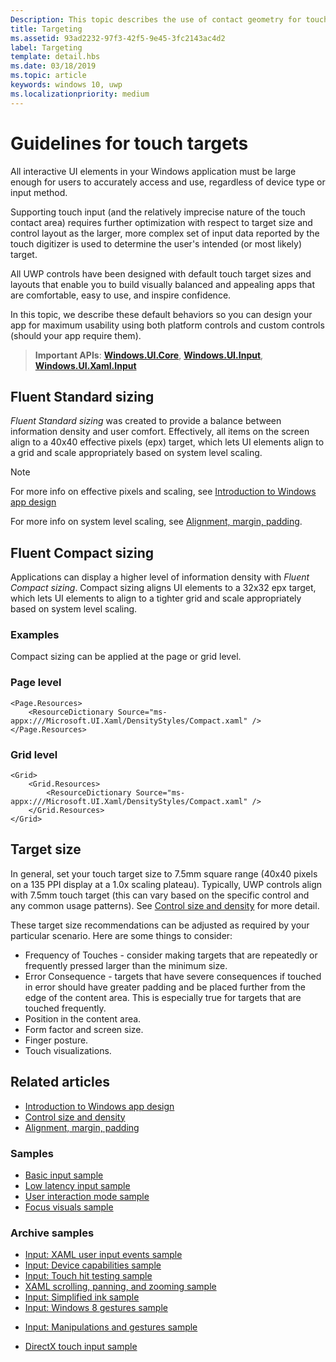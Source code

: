 ```yaml
---
Description: This topic describes the use of contact geometry for touch targeting and provides best practices for targeting in Windows Runtime apps.
title: Targeting
ms.assetid: 93ad2232-97f3-42f5-9e45-3fc2143ac4d2
label: Targeting
template: detail.hbs
ms.date: 03/18/2019
ms.topic: article
keywords: windows 10, uwp
ms.localizationpriority: medium
---
```


# Guidelines for touch targets

All interactive UI elements in your Windows application must be large enough for users to accurately access and use, regardless of device type or input method.

Supporting touch input (and the relatively imprecise nature of the touch contact area) requires further optimization with respect to target size and control layout as the larger, more complex set of input data reported by the touch digitizer is used to determine the user's intended (or most likely) target.

All UWP controls have been designed with default touch target sizes and layouts that enable you to build visually balanced and appealing apps that are comfortable, easy to use, and inspire confidence.

In this topic, we describe these default behaviors so you can design your app for maximum usability using both platform controls and custom controls (should your app require them).

> **Important APIs**: [**Windows.UI.Core**](/uwp/api/Windows.UI.Core), [**Windows.UI.Input**](/uwp/api/Windows.UI.Input), [**Windows.UI.Xaml.Input**](/uwp/api/Windows.UI.Xaml.Input)

## Fluent Standard sizing

*Fluent Standard sizing* was created to provide a balance between information density and user comfort. Effectively, all items on the screen align to a 40x40 effective pixels (epx) target, which lets UI elements align to a grid and scale appropriately based on system level scaling.

> [!NOTE]
> For more info on effective pixels and scaling, see [Introduction to Windows app design](../basics/design-and-ui-intro.md#effective-pixels-and-scaling)
>
> For more info on system level scaling, see [Alignment, margin, padding](../layout/alignment-margin-padding.md).

## Fluent Compact sizing

Applications can display a higher level of information density with *Fluent Compact sizing*. Compact sizing aligns UI elements to a 32x32 epx target, which lets UI elements to align to a tighter grid and scale appropriately based on system level scaling.

### Examples

Compact sizing can be applied at the page or grid level.

### Page level

```xaml
<Page.Resources>
    <ResourceDictionary Source="ms-appx:///Microsoft.UI.Xaml/DensityStyles/Compact.xaml" />
</Page.Resources>
```

### Grid level

```xaml
<Grid>
    <Grid.Resources>
        <ResourceDictionary Source="ms-appx:///Microsoft.UI.Xaml/DensityStyles/Compact.xaml" />
    </Grid.Resources>
</Grid>
```

## Target size

In general, set your touch target size to 7.5mm square range (40x40 pixels on a 135 PPI display at a 1.0x scaling plateau). Typically, UWP controls align with 7.5mm touch target (this can vary based on the specific control and any common usage patterns). See [Control size and density](../style/spacing.md) for more detail.

These target size recommendations can be adjusted as required by your particular scenario. Here are some things to consider:

- Frequency of Touches - consider making targets that are repeatedly or frequently pressed larger than the minimum size.
- Error Consequence - targets that have severe consequences if touched in error should have greater padding and be placed further from the edge of the content area. This is especially true for targets that are touched frequently.
- Position in the content area.
- Form factor and screen size.
- Finger posture.
- Touch visualizations.

## Related articles

- [Introduction to Windows app design](../basics/design-and-ui-intro.md)
- [Control size and density](../style/spacing.md)
- [Alignment, margin, padding](../layout/alignment-margin-padding.md)

### Samples

- [Basic input sample](https://github.com/Microsoft/Windows-universal-samples/tree/master/Samples/BasicInput)
- [Low latency input sample](https://github.com/Microsoft/Windows-universal-samples/tree/master/Samples/LowLatencyInput)
- [User interaction mode sample](https://github.com/Microsoft/Windows-universal-samples/tree/master/Samples/UserInteractionMode)
- [Focus visuals sample](https://github.com/Microsoft/Windows-universal-samples/tree/master/Samples/XamlFocusVisuals)

### Archive samples

- [Input: XAML user input events sample](https://github.com/microsoftarchive/msdn-code-gallery-microsoft/tree/411c271e537727d737a53fa2cbe99eaecac00cc0/Official%20Windows%20Platform%20Sample/Input%20XAML%20user%20input%20events%20sample)
- [Input: Device capabilities sample](https://github.com/microsoftarchive/msdn-code-gallery-microsoft/tree/411c271e537727d737a53fa2cbe99eaecac00cc0/Official%20Windows%20Platform%20Sample/Windows%208%20app%20samples/%5BC%23%5D-Windows%208%20app%20samples/C%23/Windows%208%20app%20samples/Input%20Device%20capabilities%20sample%20(Windows%208))
- [Input: Touch hit testing sample](https://github.com/microsoftarchive/msdn-code-gallery-microsoft/tree/411c271e537727d737a53fa2cbe99eaecac00cc0/Official%20Windows%20Platform%20Sample/Windows%208%20desktop%20samples/%5BC%2B%2B%5D-Windows%208%20desktop%20samples/C%2B%2B/Windows%208%20desktop%20samples/Input%20Touch%20hit%20testing%20sample)
- [XAML scrolling, panning, and zooming sample](https://github.com/microsoftarchive/msdn-code-gallery-microsoft/tree/411c271e537727d737a53fa2cbe99eaecac00cc0/Official%20Windows%20Platform%20Sample/Universal%20Windows%20app%20samples/111487-Universal%20Windows%20app%20samples/XAML%20scrolling%2C%20panning%2C%20and%20zooming%20sample)
- [Input: Simplified ink sample](https://github.com/microsoftarchive/msdn-code-gallery-microsoft/tree/411c271e537727d737a53fa2cbe99eaecac00cc0/Official%20Windows%20Platform%20Sample/Input%20Simplified%20ink%20sample)
- [Input: Windows 8 gestures sample](/samples/browse/?redirectedfrom=MSDN-samples)
* [Input: Manipulations and gestures sample](https://github.com/microsoftarchive/msdn-code-gallery-microsoft/tree/411c271e537727d737a53fa2cbe99eaecac00cc0/Official%20Windows%20Platform%20Sample/Input%20Gestures%20and%20manipulations%20with%20GestureRecognizer)
- [DirectX touch input sample](https://github.com/microsoftarchive/msdn-code-gallery-microsoft/tree/411c271e537727d737a53fa2cbe99eaecac00cc0/Official%20Windows%20Platform%20Sample/Windows%208%20app%20samples/%5BC%2B%2B%5D-Windows%208%20app%20samples/C%2B%2B/Windows%208%20app%20samples/DirectX%20touch%20input%20sample%20(Windows%208))